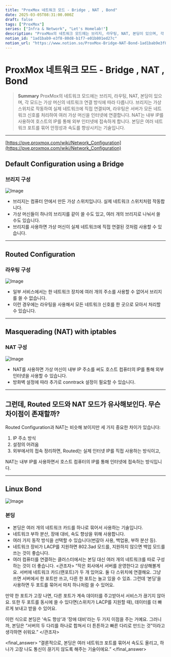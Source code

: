 ```yaml
---
title: "ProxMox 네트워크 모드 - Bridge , NAT , Bond"
date: 2025-03-05T08:31:00.000Z
draft: false
tags: ["ProxMox"]
series: ["Infra & Network", "Let's Homelab!"]
description: "ProxMox의 네트워크 모드에는 브리지, 라우팅, NAT, 본딩이 있으며, 각 모드는 가상 머신의 네트워크 연결 방식에 따라 다릅니다. 브리지는 가상 스위치로 작동하여 실제 네트워크에 직접 연결되며, 라우팅은 서버가 모든 네트워크 신호를 처리하여 여러 가상 머신을 인터넷에 연결합니다. NAT는 내부 IP를 사용하여 호스트의 IP를 통해 외부 인터넷에 접속하게 합니다. 본딩은 여러 네트워크 포트를 묶어 안정성과 속도를 향상시키는 기술입니다."
notion_id: "1ad1bab9-e3f8-80d8-b1f7-e01b801ed27c"
notion_url: "https://www.notion.so/ProxMox-Bridge-NAT-Bond-1ad1bab9e3f880d8b1f7e01b801ed27c"
---
```


# ProxMox 네트워크 모드 - Bridge , NAT , Bond

> **Summary**
> ProxMox의 네트워크 모드에는 브리지, 라우팅, NAT, 본딩이 있으며, 각 모드는 가상 머신의 네트워크 연결 방식에 따라 다릅니다. 브리지는 가상 스위치로 작동하여 실제 네트워크에 직접 연결되며, 라우팅은 서버가 모든 네트워크 신호를 처리하여 여러 가상 머신을 인터넷에 연결합니다. NAT는 내부 IP를 사용하여 호스트의 IP를 통해 외부 인터넷에 접속하게 합니다. 본딩은 여러 네트워크 포트를 묶어 안정성과 속도를 향상시키는 기술입니다.

---

[https://pve.proxmox.com/wiki/Network_Configuration](https://pve.proxmox.com/wiki/Network_Configuration)

## Default Configuration using a Bridge

### 브리지 구성

![Image](https://pve.proxmox.com/pve-docs/images/default-network-setup-bridge.svg)

- 브리지는 컴퓨터 안에서 만든 가상 스위치입니다. 실제 네트워크 스위치처럼 작동합니다.
- 가상 머신들이 하나의 브리지를 같이 쓸 수도 있고, 여러 개의 브리지로 나눠서 쓸 수도 있습니다.
- 브리지를 사용하면 가상 머신이 실제 네트워크에 직접 연결된 것처럼 사용할 수 있습니다.
---

## Routed Configuration

### 라우팅 구성

![Image](https://pve.proxmox.com/pve-docs/images/default-network-setup-routed.svg)

- 일부 서비스에서는 한 네트워크 장치에 여러 개의 주소를 사용할 수 없어서 브리지를 쓸 수 없습니다.
- 이런 경우에는 라우팅을 사용해서 모든 네트워크 신호를 한 곳으로 모아서 처리할 수 있습니다.
---

## Masquerading (NAT) with iptables

### NAT 구성

![Image](https://prod-files-secure.s3.us-west-2.amazonaws.com/09ccd4d5-876c-4bba-bbdf-cc77a0a11257/a85efdae-4b2a-48b3-8b2c-ba675eb68545/image.png?X-Amz-Algorithm=AWS4-HMAC-SHA256&X-Amz-Content-Sha256=UNSIGNED-PAYLOAD&X-Amz-Credential=ASIAZI2LB466623EGPFS%2F20250724%2Fus-west-2%2Fs3%2Faws4_request&X-Amz-Date=20250724T083357Z&X-Amz-Expires=3600&X-Amz-Security-Token=IQoJb3JpZ2luX2VjEAAaCXVzLXdlc3QtMiJHMEUCIQDYZ58EjRENBG2q37%2B%2BzDqER%2FJTFCf5HMA72t84GzF%2B%2BgIgQA%2FrPgb1raQp%2BC7SkpTlFdR2YZ%2Bh%2FvEwwEbrHUiW738q%2FwMIKRAAGgw2Mzc0MjMxODM4MDUiDDcvvYtziScLCJ4hnCrcA%2FwFs%2FpJTweXyZCKOUK%2BHS9w3PWBPVQCm2Cs3XhMpYXH5Uq2WDNLyyKY53V2sSKs7OL75LCo1vtKc%2BifWW%2FmGWTBnyxRmjAIPR9kwn3XGl78rKSzH5YH70IGq%2BT2HZqbZlfULx70c4CuxN4kt5h%2FZ1AmpxKMZKtdAD8G1INS9QDUw1AkM6lCVQwl3Nz2cvO07lnGywb7kDEuemGgvjvgOZuK25nYt5dvrQGl823i9lxrpFw%2FYIq0ZxQN%2FGOpLcEqXhoCAlMtwYA9ysSHaOjB8t%2BT16IddjKo8C8sCulFblpS7VPPTTR59BDB3XfGWmKplg9S1J7G4KZVz3fP8i3CJbMhUrwBjUTSz%2BhphL866WiCQQXlYaV5l0LKvuOi0UtvddYXDXfU4%2FVX6npmn%2BlDynJC6QmXSoMsJ2EnrNmdeBhUlI0XKPShPZVwh%2BJPg4sRNuUY771Tgr7ecJ%2Bds1yxnePk9QVUW0KLOpebsXMg6DSwIdHhEJmCF6eatuOlSAR5h92EycfAzs86feezfx9tDm04uQIf%2Fw39XhHvqBW1dj2CsizQjqNvo9OmWdvR2JbsX1iX204guZ16gpYglXDW0ary7TAcFlLHLoSFCo%2FMzVceeLDDrrIBL5rpDZTPMIjPh8QGOqUBMdfpByzi15mYee0KY%2BI4bZptEd1kBCPCjB2WEGHrDYI5EFyxH%2BIARLKiULa8ugcL5dst5syBY1k4BVZec6HCFIp9BVvoGyEBsfMNJZvFneNWXOC46BHYabHbZNaQRlLAl3nvYFSmd5M22y4LQgtMQ6lai0nWYAFhNJtypwDCNZgVeKXY2GplD%2FgXfqZOur59fpdimrr2C1ROLYrYmiZmvBt0MJGi&X-Amz-Signature=5deb6cf6dd3d0f582b991d827d6e7186f93ce3b5829c0f133dda9fed6c5c04ae&X-Amz-SignedHeaders=host&x-amz-checksum-mode=ENABLED&x-id=GetObject)

- NAT를 사용하면 가상 머신이 내부 IP 주소를 써도 호스트 컴퓨터의 IP를 통해 외부 인터넷을 사용할 수 있습니다.
- 방화벽 설정에 따라 추가로 conntrack 설정이 필요할 수 있습니다.
---

## 그런데, Routed 모드와 NAT 모드가 유사해보인다. 무슨 차이점이 존재할까?

Routed Configuration과 NAT는 비슷해 보이지만 세 가지 중요한 차이가 있습니다:

1. IP 주소 방식
1. 설정의 어려움
1. 외부에서의 접속
정리하면, Routed는 실제 인터넷 IP를 직접 사용하는 방식이고, 

NAT는 내부 IP를 사용하면서 호스트 컴퓨터의 IP를 통해 인터넷에 접속하는 방식입니다.

---

## Linux Bond

![Image](https://pve.proxmox.com/pve-docs/images/default-network-setup-bond.svg)

### 본딩

- 본딩은 여러 개의 네트워크 카드를 하나로 묶어서 사용하는 기술입니다.
- 네트워크 부하 분산, 장애 대비, 속도 향상을 위해 사용합니다.
- 여러 가지 동작 방식을 선택할 수 있습니다(번갈아 사용, 백업용, 부하 분산 등).
- 네트워크 장비가 LACP를 지원하면 802.3ad 모드를, 지원하지 않으면 백업 모드를 쓰는 것이 좋습니다.
- 여러 컴퓨터를 연결하는 클러스터에서는 본딩 대신 여러 개의 네트워크를 따로 구성하는 것이 더 좋습니다.
<관조자> “작은 회사에서 서버를 운영한다고 상상해볼게요.
서버에 네트워크 카드(랜포트)가 두 개 있어요.
둘 다 스위치에 연결해요.
그냥 쓰면 서버에서 한 포트만 쓰고, 다른 한 포트는 놀고 있을 수 있죠.
그런데 ‘본딩’을 사용하면 두 포트를 묶어서 마치 하나처럼 쓸 수 있어요.

만약 한 포트가 고장 나면, 다른 포트가 계속 데이터를 주고받아서 서비스가 끊기지 않아요.
또한 두 포트를 동시에 쓸 수 있다면(스위치가 LACP를 지원할 때), 데이터를 더 빠르게 보내고 받을 수 있어요.

이런 식으로 본딩은 ‘속도 향상’과 ‘장애 대비’라는 두 가지 이점을 주는 거예요.
그러니까, 본딩은 “서버의 두 다리를 하나로 합쳐서 더 튼튼하고 빠른 다리로 만드는 것”이라고 생각하면 쉬워요.” </관조자>

<final_answer> “결론적으로, 본딩은 여러 네트워크 포트를 묶어서 속도도 올리고, 하나가 고장 나도 통신이 끊기지 않도록 해주는 기술이에요.”
</final_answer>

